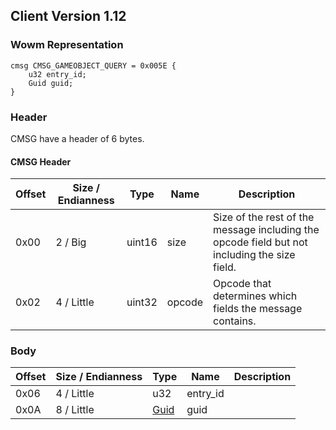 ## Client Version 1.12

### Wowm Representation
```rust,ignore
cmsg CMSG_GAMEOBJECT_QUERY = 0x005E {
    u32 entry_id;
    Guid guid;
}
```
### Header
CMSG have a header of 6 bytes.

#### CMSG Header
| Offset | Size / Endianness | Type   | Name   | Description |
| ------ | ----------------- | ------ | ------ | ----------- |
| 0x00   | 2 / Big           | uint16 | size   | Size of the rest of the message including the opcode field but not including the size field.|
| 0x02   | 4 / Little        | uint32 | opcode | Opcode that determines which fields the message contains.|
### Body
| Offset | Size / Endianness | Type | Name | Description |
| ------ | ----------------- | ---- | ---- | ----------- |
| 0x06 | 4 / Little | u32 | entry_id |  |
| 0x0A | 8 / Little | [Guid](../spec/packed-guid.md) | guid |  |
